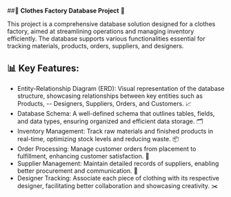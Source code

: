 ##👗 **Clothes Factory Database Project** 👖

This project is a comprehensive database solution designed for a clothes factory, aimed at streamlining operations and managing inventory efficiently. The database supports various functionalities essential for tracking materials, products, orders, suppliers, and designers.

## 📊 Key Features:

- Entity-Relationship Diagram (ERD): Visual representation of the database structure, showcasing relationships between key entities such as Products, -- Designers, Suppliers, Orders, and Customers. 📈
- Database Schema: A well-defined schema that outlines tables, fields, and data types, ensuring organized and efficient data storage. 🗂️
- Inventory Management: Track raw materials and finished products in real-time, optimizing stock levels and reducing waste. 📦
- Order Processing: Manage customer orders from placement to fulfillment, enhancing customer satisfaction. 📅
- Supplier Management: Maintain detailed records of suppliers, enabling better procurement and communication. 🤝
- Designer Tracking: Associate each piece of clothing with its respective designer, facilitating better collaboration and showcasing creativity. ✂️
